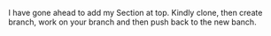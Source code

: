 I have gone ahead to add my Section at top. Kindly clone, then create branch, work on your branch and then push back to the new banch.
